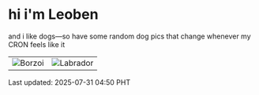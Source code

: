 # hi i'm Leoben

and i like dogs—so have some random dog pics that change whenever my CRON feels like it

|  |  |
|--------|----------|
| ![Borzoi](https://random-dog-vercel.vercel.app/api/random-borzoi?v=1753908605) | ![Labrador](https://random-dog-vercel.vercel.app/api/random-labrador?v=1753908605) |

Last updated: 2025-07-31 04:50 PHT
